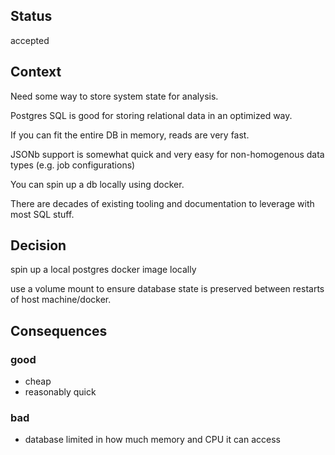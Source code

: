 ## Status
accepted

## Context
Need some way to store system state for analysis.

Postgres SQL is good for storing relational data in an optimized way.

If you can fit the entire DB in memory, reads are very fast.

JSONb support is somewhat quick and very easy for non-homogenous data types (e.g. job configurations)

You can spin up a db locally using docker.

There are decades of existing tooling and documentation to leverage with most SQL stuff.

## Decision

spin up a local postgres docker image locally

use a volume mount to ensure database state is preserved between restarts of host machine/docker.

## Consequences
### good
- cheap
- reasonably quick

### bad
- database limited in how much memory and CPU it can access